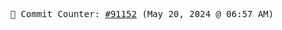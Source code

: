 <p align="center">
    <samp>
        📮 Commit Counter: <a href="https://github.com/Javascript-void0/Javascript-void0/commits/main">#91152</a> (May 20, 2024 @ 06:57 AM)
    </samp>
</p>